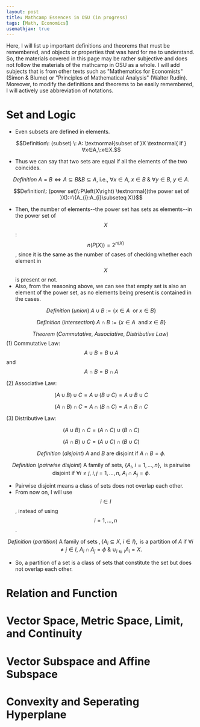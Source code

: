 ```yaml
---
layout: post
title: Mathcamp Essences in OSU (in progress)
tags: [Math, Economics]
usemathjax: true
---
```


Here, I will list up important definitions and theorems that must be remembered, and objects or properties that was hard for me to understand. So, the materials covered in this page may be rather subjective and does not follow the materials of the mathcamp in OSU as a whole. I will add subjects that is from other texts such as "Mathematics for Economists" (Simon & Blume) or "Principles of Mathematical Analysis" (Walter Rudin). Moreover, to modify the definitions and theorems to be easily remembered, I will actively use abbreviation of notations.

# Set and Logic

- Even subsets are defined in elements.

$$Definition\: (subset) \: A: \textnormal{subset of }X \textnormal{ if } ∀x∈A,\:x∈X.$$

- Thus we can say that two sets are equal if all the elements of the two coincides.

$$Definition\: A=B⇔A⊆B\&B⊆A\text{, i.e., }\forall x\in A, \:x\in B\: \& \:\forall y\in B,\: y\in A.$$


$$Definition\: (power set)\:P\left(X\right) \textnormal{(the power set of }X):=\{A_{i}:A_{i}\subseteq X\}$$

- Then, the number of elements--the power set has sets as elements--in the power set of $$X$$: $$n\left(P\left(X\right)\right)=2^{n\left(X\right)}$$, since it is the same as the number of cases of checking whether each element in $$X$$ is present or not.
- Also, from the reasoning above, we can see that empty set is also an element of the power set, as no elements being present is contained in the cases.

$$Definition\: (union)\: A\cup B:=\{x\in A\:\text{ or }x\in B\}$$

$$Definition\: (intersection)\: A\cap B:=\{x\in A\:\text{ and }x\in B\}$$

$$Theorem\: (Commutative,\: Associative,\: Distributive\:Law)\:$$
(1) Commutative Law: $$A\cup B=B\cup A$$ and $$A\cap B=B\cap A$$

(2) Associative Law: 

$$(A\cup B)\cup C=A\cup(B\cup C)=A\cup B\cup C$$

$$(A\cap B)\cap C=A\cap(B\cap C)=A\cap B\cap C$$

(3) Distributive Law:

$$(A\cup B)\cap C=(A\cap C)\cup(B\cap C)$$

$$(A\cap B)\cup C=(A\cup C)\cap(B\cup C)$$

$$Definition\: (disjoint)\: A\text{ and }B\text{ are disjoint if }A\cap B=\phi.$$

$$Definition\: (pairwise\: disjoint)\: \text{A family of sets}, \:\{A_{i},\:i=1,\dots,n\},\text{ is pairwise disjoint if }\forall i\neq j, \:i,j=1,\dots,n,\: A_{i}\cap A_{j}=\phi.$$

- Pairwise disjoint means a class of sets does not overlap each other.
- From now on, I will use $$i\in I$$, instead of using $$i=1,\dots,n$$.

$$Definition\: (partition)\:\text{A family of sets },\{A_{i}\subseteq X,\:i\in I\},\text{ is a partition of }A\text{ if }\forall i\neq j\in I,\:A_{i}\cap A_{j}=\phi\:\&\:\cup_{i\in I}A_{i}=X.$$

- So, a partition of a set is a class of sets that constitute the set but does not overlap each other.
# Relation and Function


# Vector Space, Metric Space, Limit, and Continuity


# Vector Subspace and Affine Subspace


# Convexity and Seperating Hyperplane


